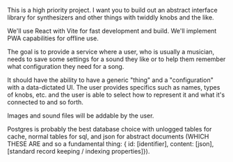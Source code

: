 This is a high priority project. I want you to build out an abstract interface library for synthesizers and other things with twiddly knobs and the like.

We'll use React with Vite for fast development and build.
We'll implement PWA capabilities for offline use.

The goal is to provide a service where a user, who is usually a musician, needs to save some settings for a sound they like or to help them remember what configuration they need for a song.

It should have the ability to have a generic "thing" and a "configuration" with a data-dictated UI. The user provides specifics such as names, types of knobs, etc. and the user is able to select how to represent it and what it's connected to and so forth.

Images and sound files will be addable by the user.

Postgres is probably the best database choice with unlogged tables for cache, normal tables for sql, and json for abstract documents (WHICH THESE ARE and so a fundamental thing: { id: [identifier], content: [json], [standard record keeping / indexing properties]}).